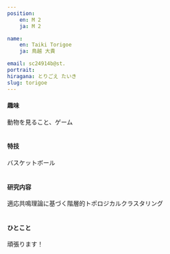 ```yaml
---
position:
    en: M 2
    ja: M 2

name:
    en: Taiki Torigoe
    ja: 鳥越 大貴

email: sc24914b@st.
portrait: 
hiragana: とりごえ たいき
slug: torigoe
---
```


#### 趣味
動物を見ること、ゲーム
<br><br>

#### 特技
バスケットボール
<br><br>

#### 研究内容
適応共鳴理論に基づく階層的トポロジカルクラスタリング
<br><br>

#### ひとこと
頑張ります！
<br><br>

